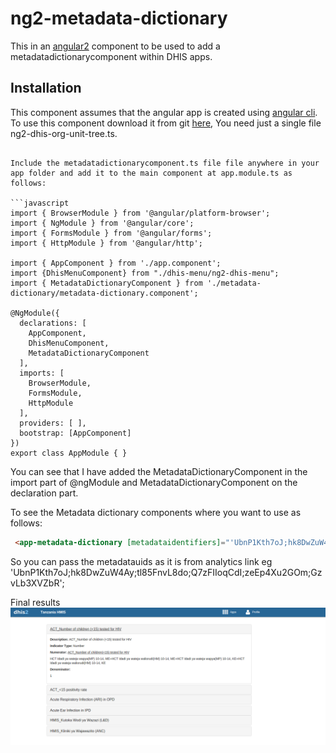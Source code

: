 # ng2-metadata-dictionary
This in an [angular2](https://angular.io/) component to be used to add a metadatadictionarycomponent within DHIS apps.

## Installation
This component assumes that the angular app is created using [angular cli](https://cli.angular.io/).
To use this component download it from git [here](https://github.com/hisptz/metadatadictionarycomponent), You need just a single file ng2-dhis-org-unit-tree.ts.
 
```

Include the metadatadictionarycomponent.ts file file anywhere in your app folder and add it to the main component at app.module.ts as follows:

```javascript
import { BrowserModule } from '@angular/platform-browser';
import { NgModule } from '@angular/core';
import { FormsModule } from '@angular/forms';
import { HttpModule } from '@angular/http';

import { AppComponent } from './app.component';
import {DhisMenuComponent} from "./dhis-menu/ng2-dhis-menu";
import { MetadataDictionaryComponent } from './metadata-dictionary/metadata-dictionary.component';

@NgModule({
  declarations: [
    AppComponent,
    DhisMenuComponent,
    MetadataDictionaryComponent
  ],
  imports: [
    BrowserModule,
    FormsModule,
    HttpModule
  ],
  providers: [ ],
  bootstrap: [AppComponent]
})
export class AppModule { }
```

You can see that I have added the MetadataDictionaryComponent in the import part of @ngModule and MetadataDictionaryComponent on the declaration part.

To see the Metadata dictionary components where you want to use as follows:
```html
 <app-metadata-dictionary [metadataidentifiers]="'UbnP1Kth7oJ;hk8DwZuW4Ay;tl85FnvL8do;Q7zFIIoqCdI;zeEp4Xu2GOm;GzvLb3XVZbR'"></app-metadata-dictionary>

```
 

 
So you can pass the metadatauids as it is from analytics link eg
'UbnP1Kth7oJ;hk8DwZuW4Ay;tl85FnvL8do;Q7zFIIoqCdI;zeEp4Xu2GOm;GzvLb3XVZbR';



Final results
![Alt text](dictionary.png "Final result")
